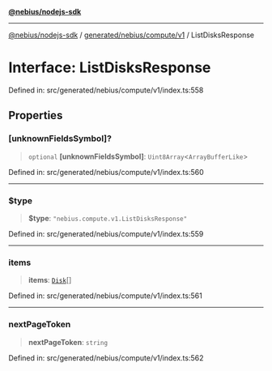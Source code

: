 [**@nebius/nodejs-sdk**](../../../../../README.md)

***

[@nebius/nodejs-sdk](../../../../../README.md) / [generated/nebius/compute/v1](../README.md) / ListDisksResponse

# Interface: ListDisksResponse

Defined in: src/generated/nebius/compute/v1/index.ts:558

## Properties

### \[unknownFieldsSymbol\]?

> `optional` **\[unknownFieldsSymbol\]**: `Uint8Array`\<`ArrayBufferLike`\>

Defined in: src/generated/nebius/compute/v1/index.ts:560

***

### $type

> **$type**: `"nebius.compute.v1.ListDisksResponse"`

Defined in: src/generated/nebius/compute/v1/index.ts:559

***

### items

> **items**: [`Disk`](Disk.md)[]

Defined in: src/generated/nebius/compute/v1/index.ts:561

***

### nextPageToken

> **nextPageToken**: `string`

Defined in: src/generated/nebius/compute/v1/index.ts:562
